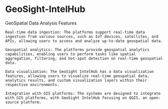 # GeoSight-IntelHub
GeoSpatial Data Analysis Features

    Real-time data ingestion: The platforms support real-time data ingestion from various sources, such as IoT devices, satellites, and APIs, allowing users to access and analyze up-to-date geospatial data.

    Geospatial analytics: The platforms provide geospatial analytics capabilities, enabling users to perform tasks like spatial aggregation, filtering, and hot-spot detection on real-time geospatial data.

    Data visualization: The GeoSight IntelHub has a data visualization features, allowing users to visualize real-time geospatial data, analytics results, and custom visualization layers within their respective environments.

    Integration with GIS platforms: The systems are designed to integrate with GIS platforms, with GeoSight IntelHub focusing on QGIS, an open-source platform.


